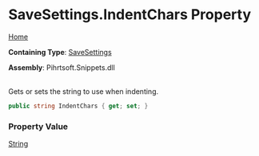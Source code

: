 # SaveSettings\.IndentChars Property

[Home](../../../../README.md)

**Containing Type**: [SaveSettings](../README.md)

**Assembly**: Pihrtsoft\.Snippets\.dll

\
Gets or sets the string to use when indenting\.

```csharp
public string IndentChars { get; set; }
```

### Property Value

[String](https://docs.microsoft.com/en-us/dotnet/api/system.string)

